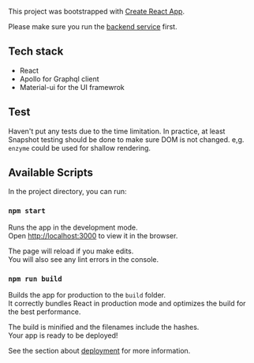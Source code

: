 This project was bootstrapped with [Create React App](https://github.com/facebook/create-react-app).

Please make sure you run the [backend service](https://github.com/iamzifei/qcms-be) first.

## Tech stack

- React
- Apollo for Graphql client
- Material-ui for the UI framewrok

## Test

Haven't put any tests due to the time limitation. In practice, at least Snapshot testing should be done to make sure DOM is not changed. e,g. `enzyme` could be used for shallow rendering.

## Available Scripts

In the project directory, you can run:

### `npm start`

Runs the app in the development mode.<br>
Open [http://localhost:3000](http://localhost:3000) to view it in the browser.

The page will reload if you make edits.<br>
You will also see any lint errors in the console.

### `npm run build`

Builds the app for production to the `build` folder.<br>
It correctly bundles React in production mode and optimizes the build for the best performance.

The build is minified and the filenames include the hashes.<br>
Your app is ready to be deployed!

See the section about [deployment](https://facebook.github.io/create-react-app/docs/deployment) for more information.
